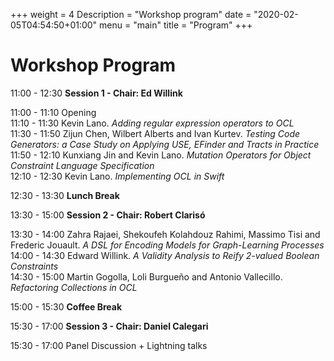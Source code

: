 +++
weight = 4
Description = "Workshop program"
date = "2020-02-05T04:54:50+01:00"
menu = "main"
title = "Program"
+++

# Workshop Program

11:00 - 12:30	 **Session 1 - Chair: Ed Willink**

11:00 - 11:10	Opening	 
11:10 - 11:30	Kevin Lano. *Adding regular expression operators to OCL*  
11:30 - 11:50	Zijun Chen, Wilbert Alberts and Ivan Kurtev. *Testing Code Generators: a Case Study on Applying USE, EFinder and Tracts in Practice*  
11:50 - 12:10	Kunxiang Jin and Kevin Lano. *Mutation Operators for Object Constraint Language Specification*  
12:10 - 12:30 	Kevin Lano. *Implementing OCL in Swift*  

12:30 - 13:30 	**Lunch Break**			

13:30 - 15:00	**Session 2 - Chair: Robert Clarisó**	

13:30 - 14:00 	Zahra Rajaei, Shekoufeh Kolahdouz Rahimi, Massimo Tisi and Frederic Jouault. *A DSL for Encoding Models for Graph-Learning Processes*  
14:00 - 14:30	Edward Willink. *A Validity Analysis to Reify 2-valued Boolean Constraints*  
14:30 - 15:00	Martin Gogolla, Loli Burgueño and Antonio Vallecillo. *Refactoring Collections in OCL*  

15:00 - 15:30	**Coffee Break**			

15:30 - 17:00	**Session 3 - Chair: Daniel Calegari**  

15:30 - 17:00	Panel Discussion + Lightning talks		
